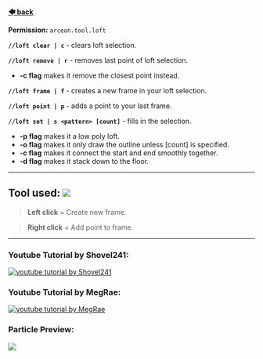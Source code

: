 
**[🡄 back](https://github.com/Brennian/Arceon-1.14/wiki)**

**Permission:** `arceon.tool.loft`


**`//loft clear | c`** - clears loft selection.

**`//loft remove | r`** - removes last point of loft selection.

* **-c flag** makes it remove the closest point instead.
 
**`//loft frame | f`** - creates a new frame in your loft selection. 

**`//loft point | p`** - adds a point to your last frame. 

**`//loft set | s <pattern> [count]`** - fills in the selection.

*  **-p flag** makes it a low poly loft.
*  **-o flag** makes it only draw the outline unless [count] is specified. 
*  **-c flag** makes it connect the start and end smoothly together.
*  **-d flag** makes it stack down to the floor.  

***

## Tool used: ![](https://i.imgur.com/SiAPP7V.png)

 > **Left click** = Create new frame.

 > **Right click** = Add point to frame.

***

### **Youtube Tutorial by Shovel241:**
[![youtube tutorial by Shovel241](https://img.youtube.com/vi/M1xydUNiwm0/mqdefault.jpg)](https://www.youtube.com/watch?v=M1xydUNiwm0)
### **Youtube Tutorial by MegRae:**
[![youtube tutorial by MegRae](https://img.youtube.com/vi/nvIF5rIhrZs/mqdefault.jpg)](https://www.youtube.com/watch?v=nvIF5rIhrZs)

### **Particle Preview:**
![](https://i.imgur.com/rp0JpYn.gif)